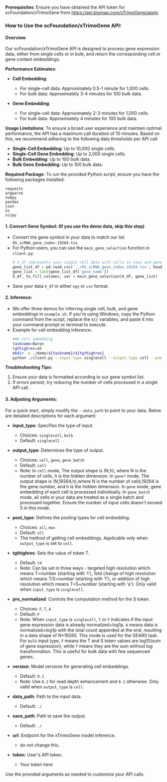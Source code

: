 **Prerequisites**: Ensure you have obtained the API token for scFoundation/xTrimoGene from https://api.biomap.com/xTrimoGene/apply

### How to Use the scFoundation/xTrimoGene API:
#### Overview

Our scFoundation/xTrimoGene API is designed to process gene expression data, either from single cells or in bulk, and return the corresponding cell or gene context embeddings.

**Performance Estimates**:
- **Cell Embedding**:
  - For single-cell data: Approximately 0.5-1 minute for 1,000 cells.
  - For bulk data: Approximately 3-4 minutes for 100 bulk data.
  
- **Gene Embedding**:
  - For single-cell data: Approximately 2-3 minutes for 1,000 cells.
  - For bulk data: Approximately 4 minutes for 100 bulk data.

**Usage Limitations**:
To ensure a broad user experience and maintain optimal performance, the API has a maximum call duration of 10 minutes. Based on this, we recommend adhering to the following data thresholds per API call:
- **Single-Cell Embedding**: Up to 10,000 single cells.
- **Single-Cell Gene Embedding**: Up to 2,000 single cells.
- **Bulk Embedding**: Up to 100 bulk data.
- **Bulk Gene Embedding**: Up to 100 bulk data.
  
**Required Package**:
To run the provided Python script, ensure you have the following packages installed:
```
requests
argparse
numpy
pandas
json
os
scipy
```

#### 1. Convert Gene Symbol: (If you use the demo data, skip this step)
- Convert the gene symbol in your data to match our list `OS_scRNA_gene_index.19264.tsv`.
- For Python users, you can use the `main_gene_selection` function in `client.py`:
  ```python
  # X_df represents your single cell data with cells in rows and genes in columns
  gene_list_df = pd.read_csv('../OS_scRNA_gene_index.19264.tsv', header=0, delimiter='\t')
  gene_list = list(gene_list_df['gene_name'])
  X_df, to_fill_columns, var = main_gene_selection(X_df, gene_list)
  ```
- Save your data `X_df` in either `npy` or `csv` format.

#### 2. Inference:
- We offer three demos for inferring single cell, bulk, and gene embeddings in `example.sh`. If you're using Windows, copy the Python command from the script, replace the `${}` variables, and paste it into your command prompt or terminal to execute.
- Example for cell embedding inference:
  ```bash
  ### Cell embedding
  taskname=Baron
  tgthighres=a5
  mkdir -p ./demo/${taskname}/${tgthighres}
  python ./client.py --input_type singlecell --output_type cell --pool_type all --pre_normalized F --version 0.2 --tgthighres $tgthighres --data_path ./data/baron_human_samp_19264_fromsaver_demo.csv --save_path ./demo/${taskname}/${tgthighres}/
  ```
  
**Troubleshooting Tips:**
1. Ensure your data is formatted according to our gene symbol list.
2. If errors persist, try reducing the number of cells processed in a single API call.
  

#### 3. Adjusting Arguments:
For a quick start, simply modify the `--data_path` to point to your data.
Below are detailed descriptions for each argument:

- **input_type**: Specifies the type of input. 
  - Choices: `singlecell`, `bulk`
  - Default: `singlecell`

- **output_type**: Determines the type of output.
  - Choices: `cell`, `gene`, `gene_batch`
  - Default: `cell`
  - Note: In `cell` mode, The output shape is (N,h), where N is the number of cells, h is the hidden dimension. In `gene*` mode, The output shape is (N,19264,h),where N is the number of cells,19264 is the gene number, and h is the hidden dimension. In `gene` mode, gene embedding of each cell is processed individually. In `gene_batch` mode, all cells in your data are treated as a single batch and processed together. Ensure the number of input cells doesn't exceed 5 in this mode.

- **pool_type**: Defines the pooling types for cell embedding.
  - Choices: `all`, `max`
  - Default: `all`
  - The method of getting cell embeddings. Applicable only when `output_type` is set to `cell`.

- **tgthighres**: Sets the value of token T. 
  - Default: `t4`
  - Note: Can be set in three ways - targeted high resolution which means T=number (starting with 't'), fold change of high resolution which means T/S=number (starting with 'f'), or addition of high resolution which means T=S+number (starting with 'a'). Only valid when `input_type` is `singlecell`.

- **pre_normalized**: Controls the computation method for the S token.
  - Choices: `F`, `T`, `A`
  - Default: `F`
  - Note: When `input_type` is `singlecell`, `T` or `F` indicates if the input gene expression data is already normalized+log1p. `A` means data is normalized+log1p with the total count appended at the end, resulting in a data shape of N*19265. This mode is used for the GEARS task. For `bulk` input type, `F` means the T and S token values are log10(sum of gene expression), while `T` means they are the sum without log transformation. This is useful for bulk data with few sequenced genes.

- **version**: Model versions for generating cell embeddings.
  - Default: `0.1`
  - Note: Use `0.2` for read depth enhancement and `0.1` otherwise. Only valid when `output_type` is `cell`.

- **data_path**: Path to the input data.
  - Default: `./`

- **save_path**: Path to save the output.
  - Default: `./`

- **url**: Endpoint for the xTrimoGene model inference.
  - do not change this.

- **token**: User's API token.
  - Your token here

Use the provided arguments as needed to customize your API calls.